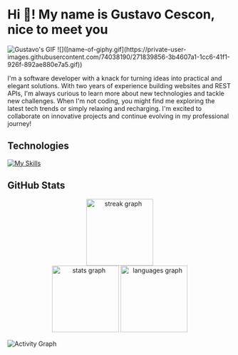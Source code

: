 # Hi 👋! My name is Gustavo Cescon, nice to meet you

<img  src="https://private-user-images.githubusercontent.com/74038190/271839856-3b4607a1-1cc6-41f1-926f-892ae880e7a5.gif" alt="Gustavo's GIF" />
![]([name-of-giphy.gif](https://private-user-images.githubusercontent.com/74038190/271839856-3b4607a1-1cc6-41f1-926f-892ae880e7a5.gif))

I'm a software developer with a knack for turning ideas into practical and elegant solutions. With two years of experience building websites and REST APIs, I'm always curious to learn more about new technologies and tackle new challenges. When I'm not coding, you might find me exploring the latest tech trends or simply relaxing and recharging. I'm excited to collaborate on innovative projects and continue evolving in my professional journey!

## Technologies

[![My Skills](https://skillicons.dev/icons?i=ts,js,nestjs,nextjs,nodejs,react,vue,php,html,css,bootstrap,css,cypress,docker,gitlab,jest,jquery,mongodb,mysql,postgres,prisma,redis,npm,postman,vite)](https://skillicons.dev)


## GitHub Stats

<div align="center">

   <img src="https://streak-stats.demolab.com?user=GustavoCescon&locale=en&mode=daily&theme=dracula&hide_border=false&border_radius=5" height="150" alt="streak graph"  />
</div>
<div align="center">
  <img src="https://github-readme-stats.vercel.app/api?username=GustavoCescon&hide_title=false&hide_rank=false&show_icons=true&include_all_commits=true&count_private=true&disable_animations=false&theme=dracula&locale=en&hide_border=false" height="150" alt="stats graph"  />
   <img src="https://github-readme-stats.vercel.app/api/top-langs?username=GustavoCescon&locale=en&hide_title=false&layout=compact&card_width=450&langs_count=5&theme=dracula&hide_border=false" height="150" alt="languages graph"  />
  
</div>





![Activity Graph](https://github-readme-activity-graph.vercel.app/graph?username=GustavoCescon&theme=dracula&area=true&hide_border=true&hide_title=true)
